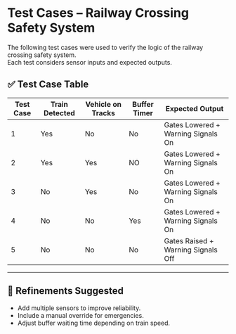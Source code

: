 # Test Cases – Railway Crossing Safety System

The following test cases were used to verify the logic of the railway crossing safety system.  
Each test considers sensor inputs and expected outputs.

## ✅ Test Case Table

| Test Case | Train Detected | Vehicle on Tracks | Buffer Timer | Expected Output                         |
|-----------|----------------|-------------------|--------------|-----------------------------------------|
| 1         | Yes            | No                | No           |Gates Lowered + Warning Signals On       |
| 2         | Yes            | Yes               | NO           |Gates Lowered + Warning Signals On       |
| 3         | No             | Yes               | No           |Gates Lowered + Warning Signals On       |
| 4         | No             | No                | Yes          |Gates Lowered + Warning Signals On       |
| 5         | No             | No                | No           |Gates Raised + Warning Signals Off       |

---

## 🔧 Refinements Suggested
- Add multiple sensors to improve reliability.  
- Include a manual override  for emergencies.  
- Adjust buffer waiting time depending on train speed.  
